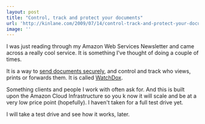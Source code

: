 ```yaml
---
layout: post
title: "Control, track and protect your documents"
url: 'http://kinlane.com/2009/07/14/control-track-and-protect-your-documents/'
image: ''
---
```


I was just reading through my Amazon Web Services Newsletter and came across a really cool service. It is something I've thought of doing a couple of times.

It is a way to [send documents securely][1], and control and track who views, prints or forwards them. It is called [WatchDox][1].

Something clients and people I work with often ask for. And this is built upon the Amazon Cloud Infrastructure so you k now it will scale and be at a very low price point (hopefully). I haven't taken for a full test drive yet.

I will take a test drive and see how it works, later.

   [1]: https://www.watchdox.com/
